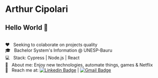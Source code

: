# Arthur Cipolari

## Hello World 👋

 <br/> :heart: &nbsp; Seeking to colaborate on projects quality
 <br/> 🎓 &nbsp; Bachelor System's Information @ UNESP-Bauru
 <br/> :computer: &nbsp; Stack: Cypress | Node.js | React
 <br/> 💬  &nbsp; About me: Enjoy new technologies, automate things, games & Netflix
 <br/> :email: &nbsp; Reach me at: [![Linkedin Badge](https://img.shields.io/badge/-ArthurCipolari-blue?style=flat-square&logo=Linkedin&logoColor=white&link=https://www.linkedin.com/in/arthurcipolari/)](https://www.linkedin.com/in/arthurcipolari/) 
| 
[![Gmail Badge](https://img.shields.io/badge/-arthur.cipolari@gmail.com-c14438?style=flat-square&logo=Gmail&logoColor=white&link=mailto:arthur.cipolari@gmail.com)](mailto:arthur.cipolari@gmail.com)
